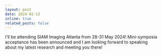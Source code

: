 ```yaml
---
layout: post
date: 2024-02-13
inline: true
related_posts: false
---
```


I'll be attending SIAM Imaging Atlanta from 28-31 May 2024! Mini-symposia acceptance has been announced and I am looking forward to speaking about my latest research and meeting you there!
